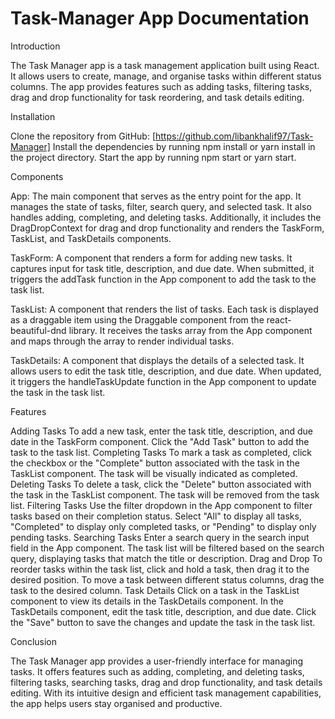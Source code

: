 # Task-Manager App Documentation

Introduction

The Task Manager app is a task management application built using React. It allows users to create, manage, and organise tasks within different status columns. The app provides features such as adding tasks, filtering tasks, drag and drop functionality for task reordering, and task details editing.

Installation

Clone the repository from GitHub: [https://github.com/libankhalif97/Task-Manager]
Install the dependencies by running npm install or yarn install in the project directory.
Start the app by running npm start or yarn start.

Components

App: The main component that serves as the entry point for the app. It manages the state of tasks, filter, search query, and selected task. It also handles adding, completing, and deleting tasks. Additionally, it includes the DragDropContext for drag and drop functionality and renders the TaskForm, TaskList, and TaskDetails components.

TaskForm: A component that renders a form for adding new tasks. It captures input for task title, description, and due date. When submitted, it triggers the addTask function in the App component to add the task to the task list.

TaskList: A component that renders the list of tasks. Each task is displayed as a draggable item using the Draggable component from the react-beautiful-dnd library. It receives the tasks array from the App component and maps through the array to render individual tasks.

TaskDetails: A component that displays the details of a selected task. It allows users to edit the task title, description, and due date. When updated, it triggers the handleTaskUpdate function in the App component to update the task in the task list.

Features

Adding Tasks
To add a new task, enter the task title, description, and due date in the TaskForm component.
Click the "Add Task" button to add the task to the task list.
Completing Tasks
To mark a task as completed, click the checkbox or the "Complete" button associated with the task in the TaskList component.
The task will be visually indicated as completed.
Deleting Tasks
To delete a task, click the "Delete" button associated with the task in the TaskList component.
The task will be removed from the task list.
Filtering Tasks
Use the filter dropdown in the App component to filter tasks based on their completion status.
Select "All" to display all tasks, "Completed" to display only completed tasks, or "Pending" to display only pending tasks.
Searching Tasks
Enter a search query in the search input field in the App component.
The task list will be filtered based on the search query, displaying tasks that match the title or description.
Drag and Drop
To reorder tasks within the task list, click and hold a task, then drag it to the desired position.
To move a task between different status columns, drag the task to the desired column.
Task Details
Click on a task in the TaskList component to view its details in the TaskDetails component.
In the TaskDetails component, edit the task title, description, and due date.
Click the "Save" button to save the changes and update the task in the task list.

Conclusion

The Task Manager app provides a user-friendly interface for managing tasks. It offers features such as adding, completing, and deleting tasks, filtering tasks, searching tasks, drag and drop functionality, and task details editing. With its intuitive design and efficient task management capabilities, the app helps users stay organised and productive.
